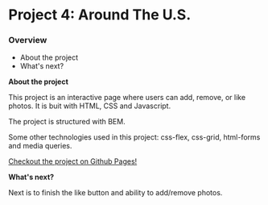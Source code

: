 # Project 4: Around The U.S.

### Overview

* About the project
* What's next?

**About the project**

This project is an interactive page where users can add, remove, or like photos. It is buit with HTML, CSS and Javascript.

The project is structured with BEM.

Some other technologies used in this project: css-flex, css-grid, html-forms and media queries.

[Checkout the project on Github Pages!]('https://bar-amit.github.io/web_project_4/')

**What's next?**

Next is to finish the like button and ability to add/remove photos.
